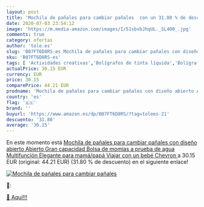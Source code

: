 ```yaml
---
layout: post
title: 'Mochila de pañales para cambiar pañales  con un 31.80 % de descuento'
date: 2020-07-03 23:54:12
image: 'https://m.media-amazon.com/images/I/51sbvbJhqUL._SL400_.jpg'
comments: true
category: ofertas
author: 'tole.es'
slug: 'B07FT6D8RS-es Mochila de pañales para cambiar pañales con diseño abierto...'
sku: 'B07FT6D8RS-es'
tags: [ 'Actividades creativas','Bolígrafos de tinta líquida','Bolígrafos y recambios','Bolígrafos, lápices y útiles de escritura','Juguetes','Juguetes y juegos','Material de educación infantil','Material de escritura y dibujo para niños','Material escolar y educativo','Mosaicos para niños','Oficina y papelería','Pinturas','Rotuladores de colores para niños','Témperas y pinturas para murales','mochila', ]
actualPrice: 30.15 EUR
currency: EUR
price: 30.15
comparePrice: 44.21 EUR
prodname: 'Mochila de pañales para cambiar pañales con diseño abierto Abierto Gran capacidad Bolsa de momias a prueba de agua Multifunción Elegante para mamá/papá Viajar con un bebé  Chevron '
country: 'es'
flag: '🇪🇸'
brand: ''
buyurl: 'https://www.amazon.es/dp/B07FT6D8RS/?tag=tolees-21'
descuento: '31.80'
average: '30.15'
---
```


En este momento está [Mochila de pañales para cambiar pañales con diseño abierto Abierto Gran capacidad Bolsa de momias a prueba de agua Multifunción Elegante para mamá/papá Viajar con un bebé  Chevron ](https://www.amazon.es/dp/B07FT6D8RS/?tag=tolees-21) a 30.15 EUR (original: 44.21 EUR) (31.80 %  de descuento) en el siguiente enlace!

[![Mochila de pañales para cambiar pañales ](https://m.media-amazon.com/images/I/51sbvbJhqUL._SL400_.jpg)](https://www.amazon.es/dp/B07FT6D8RS/?tag=tolees-21)

🔎:


[🛒 Aquí!!!](https://www.amazon.es/dp/B07FT6D8RS/?tag=tolees-21)
